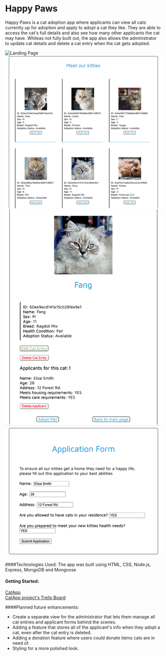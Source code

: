 # Happy Paws

Happy Paws is a cat adoption app where applicants can view all cats currently up for adoption and apply to adopt a cat they like. They are able to access the cat's full details and also see how many other applicants the cat may have.
Whileas not fully built out, the app also allows the administrator to update cat details and delete a cat entry when the cat gets adopted.

![Landing Page](img/landing_page.png)
![Cat database view](img/database_view.png)
![Single Cat Detail page](img/single_cat_view.png)
![Adoption form page](img/adoption_application.png)

####Technologies Used: 
The app was built using HTML, CSS, Node.js, Express, MongoDB and Mongoose

#### Getting Started: 

[CatApp](https://cat-app-project-2.herokuapp.com/)  
[CatApp project's Trello Board](https://trello.com/b/A0TD6I68/project-2-node-express-mongodb)


####Planned future enhancements:

* Create a separate view for the administrator that lets them manage all cat entries and applicant forms behind the scenes.
* Adding a feature that stores all of the applicant's info when they adopt a cat, even after the cat entry is deleted.
* Adding a donation feature where users could donate items cats are in need of.
* Styling for a more polished look.